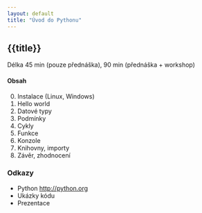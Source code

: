 ```yaml
---
layout: default
title: "Úvod do Pythonu"
---
```


## {{title}}

Délka 45 min (pouze přednáška), 90 min (přednáška + workshop)

#### Obsah

0. Instalace (Linux, Windows)
0. Hello world
0. Datové typy
0. Podmínky
0. Cykly
0. Funkce
0. Konzole
0. Knihovny, importy
0. Závěr, zhodnocení


### Odkazy

* Python <http://python.org>
* Ukázky kódu
* Prezentace